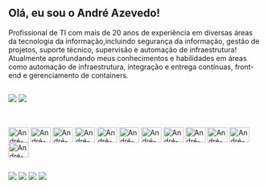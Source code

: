 ## Olá, eu sou o André Azevedo!
Profissional de TI com mais de 20 anos de experiência em diversas áreas da tecnologia da informação,incluindo segurança da informação, gestão de projetos, suporte técnico, supervisão e automação de infraestrutura! Atualmente aprofundando meus conhecimentos e habilidades em áreas como automação de infraestrutura, integração e entrega contínuas, front-end e gerenciamento de containers.

##

<div>
<img src="https://github-readme-stats.vercel.app/api?username=andreazevedo80&&show_icons=true&theme=transparent"/>
<img src="https://github-readme-stats.vercel.app/api/top-langs/?username=andreazevedo80&layout=donut&theme=transparent"/>
</div>

##

<div style="display: inline_block"><br>
  <img align="center" alt="André-AWS" height="30" width="40" src="https://cdn.jsdelivr.net/gh/devicons/devicon@latest/icons/amazonwebservices/amazonwebservices-original-wordmark.svg">
  <img align="center" alt="André-Bitbucket" height="30" width="40" src="https://cdn.jsdelivr.net/gh/devicons/devicon@latest/icons/bitbucket/bitbucket-original-wordmark.svg">
  <img align="center" alt="André-Terraform" height="30" width="40" src="https://cdn.jsdelivr.net/gh/devicons/devicon@latest/icons/terraform/terraform-original.svg">
  <img align="center" alt="André-Vagrant" height="30" width="40" src="https://cdn.jsdelivr.net/gh/devicons/devicon@latest/icons/vagrant/vagrant-original.svg">
  <img align="center" alt="André-Ansible" height="30" width="40" src="https://cdn.jsdelivr.net/gh/devicons/devicon@latest/icons/ansible/ansible-original.svg">
  <img align="center" alt="André-Docker" height="30" width="40" src="https://cdn.jsdelivr.net/gh/devicons/devicon@latest/icons/docker/docker-original-wordmark.svg">
  <img align="center" alt="André-Kubernet" height="30" width="40" src="https://cdn.jsdelivr.net/gh/devicons/devicon@latest/icons/kubernetes/kubernetes-original.svg">
  <img align="center" alt="André-Jenkins" height="30" width="40" src="https://cdn.jsdelivr.net/gh/devicons/devicon@latest/icons/jenkins/jenkins-original.svg">
  <img align="center" alt="André-HTML" height="30" width="40" src="https://cdn.jsdelivr.net/gh/devicons/devicon@latest/icons/html5/html5-original.svg">
  <img align="center" alt="André-CSS" height="30" width="40" src="https://cdn.jsdelivr.net/gh/devicons/devicon@latest/icons/css3/css3-original.svg">
  <img align="center" alt="André-JS" height="30" width="40" src="https://cdn.jsdelivr.net/gh/devicons/devicon@latest/icons/javascript/javascript-original.svg">
  <img align="center" alt="André-BS" height="30" width="40" src="https://cdn.jsdelivr.net/gh/devicons/devicon@latest/icons/bootstrap/bootstrap-original.svg">
</div>
  
##
 
<div> 
  <a href="https://instagram.com/azevixtecnologia" target="_blank"><img src="https://img.shields.io/badge/-Instagram-%23E4405F?style=for-the-badge&logo=instagram&logoColor=white" target="_blank"></a>
 	<a href="https://discord.gg/azevedoandre" target="_blank"><img src="https://img.shields.io/badge/Discord-7289DA?style=for-the-badge&logo=discord&logoColor=white" target="_blank"></a> 
  <a href = "mailto:andre.l.azevedo69@gmail.com"><img src="https://img.shields.io/badge/-Gmail-%23333?style=for-the-badge&logo=gmail&logoColor=white" target="_blank"></a>
  <a href="https://www.linkedin.com/in/andreazevedo1980" target="_blank"><img src="https://img.shields.io/badge/-LinkedIn-%230077B5?style=for-the-badge&logo=linkedin&logoColor=white" target="_blank"></a>   
</div>
